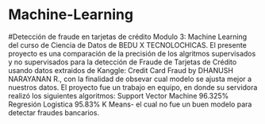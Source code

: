 # Machine-Learning
#Detección de fraude en tarjetas de crédito
Modulo 3: Machine Learning del curso de Ciencia de Datos de BEDU X TECNOLOCHICAS.
El presente proyecto es una comparación de la precisión de los algritmos supervisados y no supervisados para la detección de Fraude de Tarjetas de Crédito usando datos extraidos de Kanggle: Credit Card Fraud by DHANUSH NARAYANAN R., con la finalidad de obsevar cual modelo se ajusta mejor a nuestros datos.
El proyecto fue un trabajo en equipo, en donde su servidora realizó los siguientes algoritmos:
Support Vector Machine 96.325%
Regresión Logistica 95.83%
K Means- el cual no fue un buen modelo para detectar fraudes bancarios.
